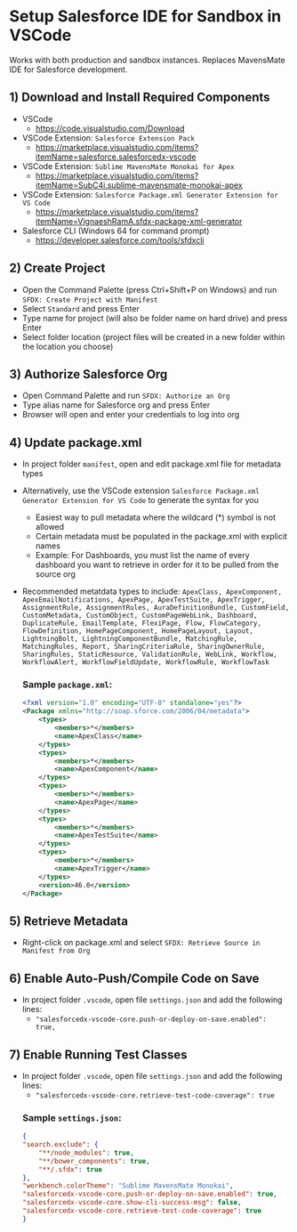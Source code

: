 # Setup Salesforce IDE for Sandbox in VSCode
Works with both production and sandbox instances. Replaces MavensMate IDE for Salesforce development.

## 1) Download and Install Required Components
- VSCode
    - https://code.visualstudio.com/Download
- VSCode Extension: `Salesforce Extension Pack`
    - https://marketplace.visualstudio.com/items?itemName=salesforce.salesforcedx-vscode
- VSCode Extension: `Sublime MavensMate Monokai for Apex`
    - https://marketplace.visualstudio.com/items?itemName=SubC4i.sublime-mavensmate-monokai-apex
- VSCode Extension: `Salesforce Package.xml Generator Extension for VS Code`
    - https://marketplace.visualstudio.com/items?itemName=VignaeshRamA.sfdx-package-xml-generator
- Salesforce CLI (Windows 64 for command prompt)
    - https://developer.salesforce.com/tools/sfdxcli

## 2) Create Project
- Open the Command Palette (press Ctrl+Shift+P on Windows) and run `SFDX: Create Project with Manifest`
- Select `Standard` and press Enter
- Type name for project (will also be folder name on hard drive) and press Enter
- Select folder location (project files will be created in a new folder within the location you choose)

## 3) Authorize Salesforce Org
- Open Command Palette and run `SFDX: Authorize an Org`
- Type alias name for Salesforce org and press Enter
- Browser will open and enter your credentials to log into org

## 4) Update package.xml
- In project folder `manifest`, open and edit package.xml file for metadata types
- Alternatively, use the VSCode extension `Salesforce Package.xml Generator Extension for VS Code` to generate the syntax for you
    - Easiest way to pull metadata where the wildcard (*) symbol is not allowed
    - Certain metadata must be populated in the package.xml with explicit names
    - Example: For Dashboards, you must list the name of every dashboard you want to retrieve in order for it to be pulled from the source org
- Recommended metatdata types to include: `ApexClass, ApexComponent, ApexEmailNotifications, ApexPage, ApexTestSuite, ApexTrigger, AssignmentRule, AssignmentRules, AuraDefinitionBundle, CustomField, CustomMetadata, CustomObject, CustomPageWebLink, Dashboard, DuplicateRule, EmailTemplate, FlexiPage, Flow, FlowCategory, FlowDefinition, HomePageComponent, HomePageLayout, Layout, LightningBolt, LightningComponentBundle, MatchingRule, MatchingRules, Report, SharingCriteriaRule, SharingOwnerRule, SharingRules, StaticResource, ValidationRule, WebLink, Workflow, WorkflowAlert, WorkflowFieldUpdate, WorkflowRule, WorkflowTask`

    ### Sample `package.xml`:
    ~~~xml
    <?xml version="1.0" encoding="UTF-8" standalone="yes"?>
    <Package xmlns="http://soap.sforce.com/2006/04/metadata">
        <types>
            <members>*</members>
            <name>ApexClass</name>
        </types>
        <types>
            <members>*</members>
            <name>ApexComponent</name>
        </types>
        <types>
            <members>*</members>
            <name>ApexPage</name>
        </types>
        <types>
            <members>*</members>
            <name>ApexTestSuite</name>
        </types>
        <types>
            <members>*</members>
            <name>ApexTrigger</name>
        </types>
        <version>46.0</version>
    </Package>
    ~~~

## 5) Retrieve Metadata
- Right-click on package.xml and select `SFDX: Retrieve Source in Manifest from Org`

## 6) Enable Auto-Push/Compile Code on Save
- In project folder `.vscode`, open file `settings.json` and add the following lines:
    - ` "salesforcedx-vscode-core.push-or-deploy-on-save.enabled": true, `

## 7) Enable Running Test Classes
- In project folder `.vscode`, open file `settings.json` and add the following lines:
    - ` "salesforcedx-vscode-core.retrieve-test-code-coverage": true `
    ### Sample `settings.json`:
    ~~~json
    {
    "search.exclude": {
        "**/node_modules": true,
        "**/bower_components": true,
        "**/.sfdx": true
    },
    "workbench.colorTheme": "Sublime MavensMate Monokai",
    "salesforcedx-vscode-core.push-or-deploy-on-save.enabled": true,
    "salesforcedx-vscode-core.show-cli-success-msg": false,
    "salesforcedx-vscode-core.retrieve-test-code-coverage": true
    }
    ~~~
